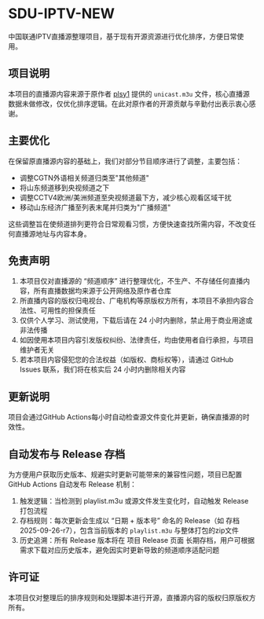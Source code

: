 # SDU-IPTV-NEW

中国联通IPTV直播源整理项目，基于现有开源资源进行优化排序，方便日常使用。

## 项目说明

本项目的直播源内容来源于原作者 [plsy1](https://github.com/plsy1/iptv) 提供的 `unicast.m3u` 文件，核心直播源数据未做修改，仅优化排序逻辑。在此对原作者的开源贡献与辛勤付出表示衷心感谢。

## 主要优化

在保留原直播源内容的基础上，我们对部分节目顺序进行了调整，主要包括：
- 调整CGTN外语相关频道归类至"其他频道"
- 将山东频道移到央视频道之下
- 调整CCTV4欧洲/美洲频道至央视频道最下方，减少核心观看区域干扰
- 移动山东经济广播至列表末尾并归类为"广播频道"

这些调整旨在使频道排列更符合日常观看习惯，方便快速查找所需内容，不改变任何直播源地址与内容本身。

## 免责声明

1. 本项目仅对直播源的 “频道顺序” 进行整理优化，不生产、不存储任何直播内容，所有直播数据均来源于公开网络及原作者仓库
2. 所直播内容的版权归电视台、广电机构等原版权方所有，本项目不承担内容合法性、可用性的担保责任
3. 仅供个人学习、测试使用，下载后请在 24 小时内删除，禁止用于商业用途或非法传播
4. 如因使用本项目内容引发版权纠纷、法律责任，均由使用者自行承担，与项目维护者无关
5. 若本项目内容侵犯您的合法权益（如版权、商标权等），请通过 GitHub Issues 联系，我们将在核实后 24 小时内删除相关内容

## 更新说明

项目会通过GitHub Actions每小时自动检查源文件变化并更新，确保直播源的时效性。

## 自动发布与 Release 存档
为方便用户获取历史版本、规避实时更新可能带来的兼容性问题，项目已配置 GitHub Actions 自动发布 Release 机制：
1. 触发逻辑：当检测到 playlist.m3u 或源文件发生变化时，自动触发 Release 打包流程
2. 存档规则：每次更新会生成以 “日期 + 版本号” 命名的 Release（如 存档2025-09-26-r7），包含当前版本的 `playlist.m3u` 与整体打包的zip文件
3. 历史追溯：所有 Release 版本将在 项目 Release 页面 长期存档，用户可根据需求下载对应历史版本，避免因实时更新导致的频道顺序适配问题

## 许可证

本项目仅对整理后的排序规则和处理脚本进行开源，直播源内容的版权归原版权方所有。
